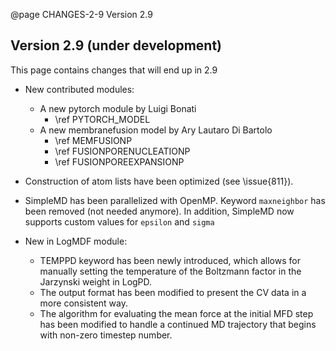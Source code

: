 @page CHANGES-2-9 Version 2.9
  
## Version 2.9 (under development)

This page contains changes that will end up in 2.9

- New contributed modules:
  - A new pytorch module by Luigi Bonati
     - \ref PYTORCH_MODEL
  - A new membranefusion model by Ary Lautaro Di Bartolo
     - \ref MEMFUSIONP
     - \ref FUSIONPORENUCLEATIONP
     - \ref FUSIONPOREEXPANSIONP

- Construction of atom lists have been optimized (see \issue{811}).

- SimpleMD has been parallelized with OpenMP. Keyword `maxneighbor` has been removed (not needed anymore).
  In addition, SimpleMD now supports custom values for `epsilon` and `sigma`

- New in LogMDF module:
  - TEMPPD keyword has been newly introduced, which allows for manually setting the temperature of the Boltzmann factor in the Jarzynski weight in LogPD.
  - The output format has been modified to present the CV data in a more consistent way.
  - The algorithm for evaluating the mean force at the initial MFD step has been modified to handle a continued MD trajectory that begins with non-zero timestep number.

